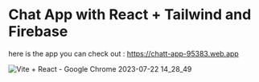 # Chat App with  React + Tailwind and Firebase

here is the app you can check out : https://chatt-app-95383.web.app



![Vite + React - Google Chrome 2023-07-22 14_28_49](https://github.com/JavDaGreat/ChattApp/assets/98164907/5ce67879-4d5b-47e8-b5b0-b6131266952b)

